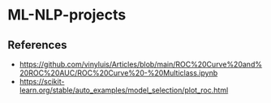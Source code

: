 # ML-NLP-projects

## References

- https://github.com/vinyluis/Articles/blob/main/ROC%20Curve%20and%20ROC%20AUC/ROC%20Curve%20-%20Multiclass.ipynb
- https://scikit-learn.org/stable/auto_examples/model_selection/plot_roc.html
